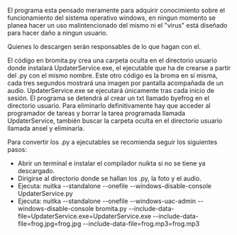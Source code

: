 El programa esta pensado meramente para adquirir conocimiento sobre el funcionamiento del sistema operativo windows, 
en ningun momento se planea hacer un uso malintencionado del mismo ni el "virus" está diseñado para hacer daño a ningun usuario.

Quienes lo descargen serán responsables de lo que hagan con el.

El código en bromita.py crea una carpeta oculta en el directorio usuario donde instalará UpdaterService.exe, el ejecutable que ha de crearse
a partir del .py con el mismo nombre. Este otro código es la broma en sí misma, cada tres segundos mostrará una imagen por pantalla acompañada de un audio.
UpdaterService.exe se ejecutará únicamente tras cada inicio de sesión.
El programa se detendrá al crear un txt llamado byefrog en el directorio usuario. 
Para eliminarlo definitivamente hay que acceder al programador de tareas y borrar la tarea programada llamada UpdaterService, 
también buscar la carpeta oculta en el directorio usuario llamada ansel y eliminarla.

Para convertir los .py a ejecutables se recomienda seguir los siguientes pasos:
- Abrir un terminal e instalar el compilador nuikta si no se tiene ya descargado.
- Dirigirse al directorio donde se hallan los .py, la foto y el audio.
- Ejecuta: nuitka --standalone --onefile --windows-disable-console UpdaterService.py
- Ejecuta: nuitka --standalone --onefile --windows-uac-admin --windows-disable-console bromita.py --include-data-file=UpdaterService.exe=UpdaterService.exe --include-data-file=frog.jpg=frog.jpg --include-data-file=frog.mp3=frog.mp3
